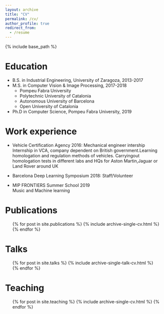 ```yaml
---
layout: archive
title: "CV"
permalink: /cv/
author_profile: true
redirect_from:
  - /resume
---
```


{% include base_path %}

Education
======
* B.S. in Industrial Engineering, University of Zaragoza, 2013-2017
* M.S. in Computer Vision & Image Processing, 2017-2018  
  * Pompeu Fabra University
  * Polytechnic University of Catalonia
  * Autonomous University of Barcelona
  * Open University of Catalonia
* Ph.D in Computer Science, Pompeu Fabra University, 2019 

Work experience
======
* Vehicle Certification Agency 2016: Mechanical engineer intership  
Internship in VCA, company dependent on British government.Learning homologation and regulation methods of vehicles. Carryingout homologation tests in different labs and HQs for Aston Martin,Jaguar or Land Rover around UK  

* Barcelona Deep Learning Symposium 2018: Staff/Volunteer  

* MIP FRONTIERS Summer School 2019  
 Music and Machine learning  
  
Publications
======
  <ul>{% for post in site.publications %}
    {% include archive-single-cv.html %}
  {% endfor %}</ul>
  
Talks
======
  <ul>{% for post in site.talks %}
    {% include archive-single-talk-cv.html %}
  {% endfor %}</ul>
  
Teaching
======
  <ul>{% for post in site.teaching %}
    {% include archive-single-cv.html %}
  {% endfor %}</ul>
  
